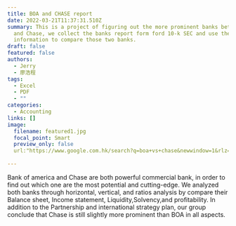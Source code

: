```yaml
---
title: BOA and CHASE report
date: 2022-03-21T11:37:31.510Z
summary: This is a project of figuring out the more prominent banks between BOA
  and Chase, we collect the banks report form ford 10-k SEC and use the data and
  information to compare those two banks.
draft: false
featured: false
authors:
  - Jerry
  - 廖浩程
tags:
  - Excel
  - PDF
  - ""
categories:
  - Accounting
links: []
image:
  filename: featured1.jpg
  focal_point: Smart
  preview_only: false
  url:"https://www.google.com.hk/search?q=boa+vs+chase&newwindow=1&rlz=1C1GCEU_zh-CNCN997CN997&source=lnms&tbm=isch&sa=X&ved=2ahUKEwi4-bGjreT2AhVxJUQIHRNVCPsQ_AUoA3oECAEQBQ&biw=982&bih=536&dpr=1.5#imgrc=2l9j5r3VRwNCbM"
  
---
```

<!--StartFragment-->

Bank of america and Chase are both powerful commercial bank, in order to find out which one are the most potential and cutting-edge. We analyzed both banks through horizontal, vertical, and ratios analysis by compare their Balance sheet, Income statement, Liquidity,Solvency,and profitability. In addition to the Partnership and international strategy plan, our group conclude that Chase is still slightly more prominent than BOA in all aspects.

<!--EndFragment-->
